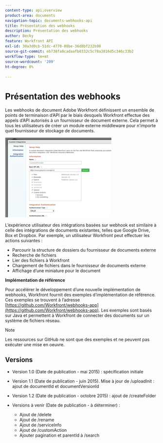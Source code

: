 ```yaml
---
content-type: api;overview
product-area: documents
navigation-topic: documents-webhooks-api
title: Présentation des webhooks
description: Présentation des webhooks
author: Becky
feature: Workfront API
exl-id: 30a3d0cb-51dc-4770-88be-36d8bf232b98
source-git-commit: eb738fa8cadaafb0332c5c78a3816d5c346c33b2
workflow-type: tm+mt
source-wordcount: '209'
ht-degree: 0%

---
```



# Présentation des webhooks

Les webhooks de document Adobe Workfront définissent un ensemble de points de terminaison d’API par le biais desquels Workfront effectue des appels d’API autorisés à un fournisseur de document externe. Cela permet à tous les utilisateurs de créer un module externe middleware pour n’importe quel fournisseur de stockage de documents.

![](assets/mceclip0-350x262.png)

L’expérience utilisateur des intégrations basées sur webhook est similaire à celle des intégrations de documents existantes, telles que Google Drive, Box et Dropbox. Par exemple, un utilisateur Workfront peut effectuer les actions suivantes :

* Parcourir la structure de dossiers du fournisseur de documents externe
* Recherche de fichiers
* Lier des fichiers à Workfront
* Chargement de fichiers dans le fournisseur de documents externe
* Affichage d’une miniature pour le document

**Implémentation de référence**

Pour accélérer le développement d’une nouvelle implémentation de webhooks, Workfront fournit des exemples d’implémentation de référence. Ces exemples se trouvent à l’adresse [https://github.com/Workfront/webhooks-app](https://github.com/Workfront/webhooks-app). Les exemples sont basés sur Java et permettent à Workfront de connecter des documents sur un système de fichiers réseau. 

>[!NOTE]
>
>Les ressources sur GitHub ne sont que des exemples et ne peuvent pas exécuter une mise en oeuvre.

## Versions

* Version 1.0 (Date de publication - mai 2015) : spécification initiale

* Version 1.1 (Date de publication - juin 2015). Mise à jour de /uploadInit : ajout de documentId et documentVersionId

* Version 1.2 (Date de publication - octobre 2015) : ajout de /createFolder

* Versions à venir (Date de publication - à déterminer) :

   * Ajout de /delete
   * Ajout de /rename
   * Ajout de /serviceInfo
   * Ajout de /customAction
   * Ajouter pagination et parentId à /search
